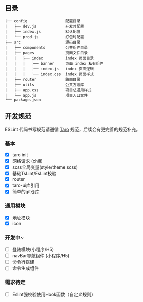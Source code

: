 ## 目录
```
├── config                 配置目录
|   ├── dev.js             开发时配置
|   ├── index.js           默认配置
|   └── prod.js            打包时配置
├── src                    源码目录
|   ├── components         公共组件目录
|   ├── pages              页面文件目录
|   |   ├── index          index 页面目录
|   |   |   ├── banner     页面 index 私有组件
|   |   |   ├── index.js   index 页面逻辑
|   |   |   └── index.css  index 页面样式
|   ├── router             路由目录
|   ├── utils              公共方法库
|   ├── app.css            项目总通用样式
|   └── app.js             项目入口文件
└── package.json
```

## 开发规范
 ESLint
 代码书写规范请遵循 [Taro](http://taro-docs.jd.com/taro/docs/spec-for-taro.html) 规范，后续会有更完善的规范补充。

### 基本
- [x] taro init
- [x] 网络请求 (chili)
- [x] scss全局变量(style/theme.scss)
- [x] 基础TsLint/EsLint校验
- [x] router
- [x] taro-ui库引用
- [x] 简单的git仓库

### 通用模块
- [x] 地址模块
- [x] icon

### 开发中~
- [ ] 登陆模块(小程序/H5)
- [ ] navBar导航组件 (小程序/H5)
- [ ] 命令行搭建
- [ ] 命令生成组件

### 需求待定
- [ ] Eslint强校验使用Hook函数（自定义规则）
